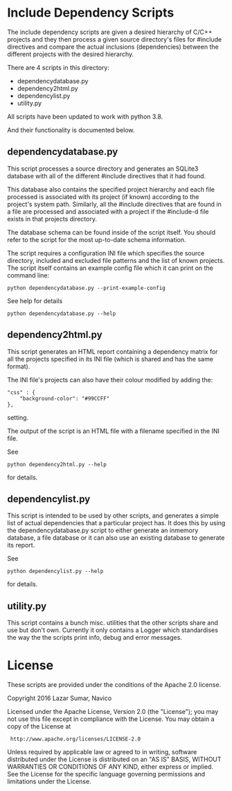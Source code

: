 Include Dependency Scripts
==========================

The include dependency scripts are given a desired hierarchy of C/C++ projects and they then process
a given source directory's files for #include directives and compare the actual inclusions
(dependencies) between the different projects with the desired hierarchy.

There are 4 scripts in this directory:
  * dependencydatabase.py
  * dependency2html.py
  * dependencylist.py
  * utility.py

All scripts have been updated to work with python 3.8.

And their functionality is documented below.


dependencydatabase.py
---------------------

This script processes a source directory and generates an SQLite3 database with all of the different
#include directives that it had found.

This database also contains the specified project hierarchy and each file processed is associated
with its project (if known) according to the project's system path. Similarly, all the #include
directives that are found in a file are processed and associated with a project if the #include-d
file exists in that projects directory.

The database schema can be found inside of the script itself. You should refer to the script for the
most up-to-date schema information.

The script requires a configuration INI file which specifies the source directory, included and
excluded file patterns and the list of known projects. The script itself contains an example config
file which it can print on the command line:

    python dependencydatabase.py --print-example-config

See help for details

    python dependencydatabase.py --help


dependency2html.py
------------------

This script generates an HTML report containing a dependency matrix for all the projects specified
in its INI file (which is shared and has the same format).

The INI file's projects can also have their colour modified by adding the:

    "css" : {
        "background-color": "#99CCFF"
    },

setting.

The output of the script is an HTML file with a filename specified in the INI file.

See

    python dependency2html.py --help

for details.

dependencylist.py
-----------------

This script is intended to be used by other scripts, and generates a simple list of actual
dependencies that a particular project has. It does this by using the dependencydatabase.py script
to either generate an inmemory database, a file database or it can also use an existing database to
generate its report.

See

    python dependencylist.py --help

for details.


utility.py
----------

This script contains a bunch misc. utilities that the other scripts share and use but don't own.
Currently it only contains a Logger which standardises the way the the scripts print info, debug and
error messages.

License
=======

These scripts are provided under the conditions of the Apache 2.0 license.

Copyright 2016 Lazar Sumar, Navico

   Licensed under the Apache License, Version 2.0 (the "License");
   you may not use this file except in compliance with the License.
   You may obtain a copy of the License at

     http://www.apache.org/licenses/LICENSE-2.0

   Unless required by applicable law or agreed to in writing, software
   distributed under the License is distributed on an "AS IS" BASIS,
   WITHOUT WARRANTIES OR CONDITIONS OF ANY KIND, either express or implied.
   See the License for the specific language governing permissions and
   limitations under the License.
